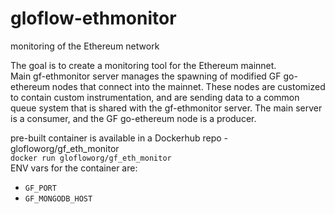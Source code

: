 # gloflow-ethmonitor
monitoring of the Ethereum network





The goal is to create a monitoring tool for the Ethereum mainnet.  
Main gf-ethmonitor server manages the spawning of modified GF go-ethereum nodes that connect into the mainnet. These nodes are customized to contain custom instrumentation, and are sending data to a common queue system that is shared with the gf-ethmonitor server. The main server is a consumer, and the GF go-ethereum node is a producer.  

pre-built container is available in a Dockerhub repo - glofloworg/gf_eth_monitor  
`docker run glofloworg/gf_eth_monitor`  
ENV vars for the container are:  
- `GF_PORT`
- `GF_MONGODB_HOST`